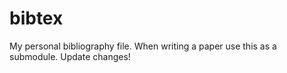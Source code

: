 # bibtex
My personal bibliography file. When writing a paper use this as a submodule. Update changes!
